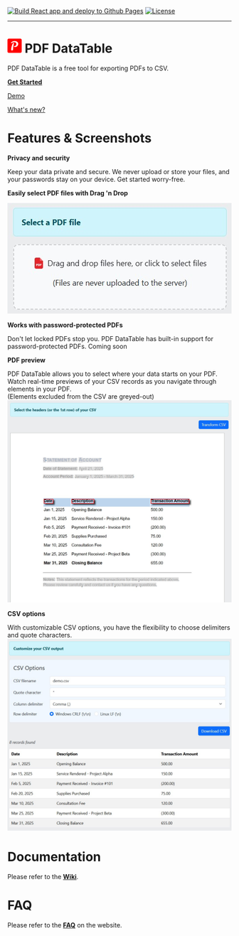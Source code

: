 [![Build React app and deploy to Github Pages](https://github.com/hanwg/pdf-datatable/actions/workflows/react.yaml/badge.svg)](https://github.com/hanwg/pdf-datatable/actions/workflows/react.yaml)
[![License](https://img.shields.io/badge/License-MIT-blue)](LICENSE.md)

---

# ![pdf-tables-logo.png](src/assets/pdf-datatable-logo.png) PDF DataTable

PDF DataTable is a free tool for exporting PDFs to CSV.

**[Get Started](https://pdf-datatable.hanwg.top/)**

[Demo](https://pdf-datatable.hanwg.top/#demo)

[What's new?](https://pdf-datatable.hanwg.top/whats-new)


# Features & Screenshots

**Privacy and security**

Keep your data private and secure.
We never upload or store your files, and your passwords stay on your device.
Get started worry-free.

**Easily select PDF files with Drag 'n Drop**

![select-pdf.jpeg](screenshots/select-pdf.jpeg)

**Works with password-protected PDFs**

Don't let locked PDFs stop you. PDF DataTable has built-in support for password-protected PDFs.
Coming soon

**PDF preview**

PDF DataTable allows you to select where your data starts on your PDF.
Watch real-time previews of your CSV records as you navigate through elements in your PDF.  
(Elements excluded from the CSV are greyed-out)
![select-headers.jpeg](screenshots/select-headers.jpeg)

**CSV options**

With customizable CSV options, you have the flexibility to choose delimiters and quote characters.
![transform-csv.jpeg](screenshots/transform-csv.jpeg)

# Documentation

Please refer to the **[Wiki](https://github.com/hanwg/pdf-datatable/wiki)**.

# FAQ

Please refer to the **[FAQ](https://pdf-datatable.hanwg.top/faq)** on the website.

